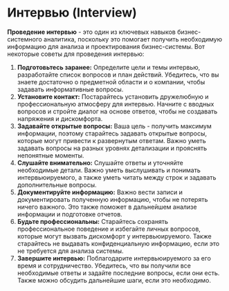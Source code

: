 # Интервью (Interview)

**Проведение интервью** - это один из ключевых навыков бизнес-системного аналитика, поскольку это помогает получить необходимую информацию для анализа и проектирования бизнес-системы. Вот некоторые советы для проведения интервью:

1. **Подготовьтесь заранее:** Определите цели и темы интервью, разработайте список вопросов и план действий. Убедитесь, что вы знаете достаточно о предметной области и о компании, чтобы задавать информативные вопросы.
2. **Установите контакт:** Постарайтесь установить дружелюбную и профессиональную атмосферу для интервью. Начните с вводных вопросов и стройте диалог на основе ответов, чтобы не создавать напряжения и дискомфорта.
3. **Задавайте открытые вопросы:** Ваша цель - получить максимум информации, поэтому старайтесь задавать открытые вопросы, которые могут привести к развернутым ответам. Важно уметь задавать вопросы на разных уровнях детализации и прояснять непонятные моменты.
4. **Слушайте внимательно:** Слушайте ответы и уточняйте необходимые детали. Важно уметь выслушивать и понимать интервьюируемого, а также уметь читать между строк и задавать дополнительные вопросы.
5. **Документируйте информацию:** Важно вести записи и документировать полученную информацию, чтобы не потерять ничего важного. Это также поможет в дальнейшем анализе информации и подготовке отчетов.
6. **Будьте профессиональны:** Старайтесь сохранять профессиональное поведение и избегайте личных вопросов, которые могут вызвать дискомфорт у интервьюируемого. Также старайтесь не выдавать конфиденциальную информацию, если это не требуется для анализа системы.
7. **Завершите интервью:** Поблагодарите интервьюируемого за его время и сотрудничество. Убедитесь, что вы получили все необходимые ответы и задайте последние вопросы, если они есть. Также можно обсудить дальнейшие шаги, если это необходимо.
